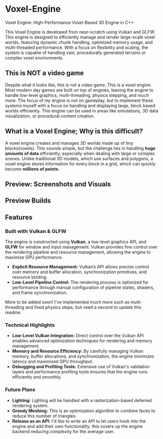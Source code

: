 # Voxel-Engine
Voxel Engine: High-Performance Voxel-Based 3D Engine in C++

This Voxel Engine is developed from near-scratch using Vulkan and GLFW. This engine is designed to efficiently manage and render large-scale voxel worlds, featuring dynamic chunk handling, optimized memory usage, and multi-threaded performance. With a focus on flexibility and scaling, the system is capable of handling vast, procedurally generated terrains or complex voxel environments.

## This is NOT a video game
Despite what it looks like, this is not a video game. This is a voxel engine. Most modern day games are built *on top* of engines, leaving the engine to handle low-level graphics, multi-threading, physics stepping, and much more. The focus of my engine is not on gameplay, but to implement these systems myself with a focus on handling and displaying large, block based worlds efficiently. This engine can be used in areas like simulations, 3D data visualization, or procedural content creation.

## What is a Voxel Engine; Why is this difficult?
A voxel engine creates and manages 3D worlds made up of tiny blocks(voxels). This sounds simple, but the challenge lies in handling **huge amounts of data** efficiently, especially when dealing with large or complex scenes. Unlike traditional 3D models, which use surfaces and polygons, a voxel engine stores information for every block in a grid, which can quickly become **millions of points.**

## Preview: Screenshots and Visuals

## Preview Builds

## Features
### Built with **Vulkan** & **GLFW**
The engine is constructed using **Vulkan**, a low-level graphics API, and **GLFW** for window and input management. Vulkan provides fine control over the rendering pipeline and resource management, allowing the engine to maximize GPU performance.
- **Explicit Resource Management:** Vulkan’s API allows precise control over memory and buffer allocation, synchronization primitives, and resource binding.
- **Low-Level Pipeline Control:** The rendering process is optimized for performance through manual configuration of pipeline states, shaders, and frame synchronization.

More to be added soon! I've implemented much more such as multi-threading and fixed physics steps, but need a second to update this readme.

### Technical Highlights
- **Low-Level Vulkan Integration:** Direct control over the Vulkan API enables advanced optimization techniques for rendering and memory management.
- **Memory and Resource Efficiency:** By carefully managing Vulkan memory, buffer allocations, and synchronization, the engine minimizes latency and maximized GPU throughput.
- **Debugging and Profiling Tools:** Extensive use of Vulkan's validation layers and performance profiling tools ensures that the engine runs efficiently and smoothly.

### Future Plans
- **Lighting:** Lighting will be handled with a rasterization-based deferred rendering system.
- **Greedy Meshing:** This is an optimization algorithm to combine faces to reduce this number of triangles.
- **Release as an API:** I'd like to write an API to let users hook into the engine and add their own functionality; this covers up the engine backend reducing complexity for the average user.
